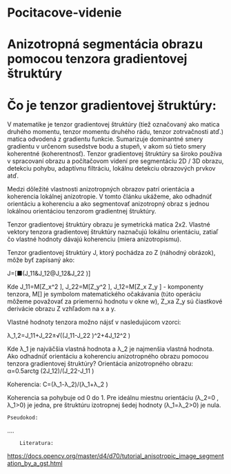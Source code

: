 # Pocitacove-videnie

#    Anizotropná segmentácia obrazu pomocou tenzora gradientovej štruktúry
 
# Čo je tenzor gradientovej štruktúry:

V matematike je tenzor gradientovej štruktúry (tiež označovaný ako matica druhého momentu, tenzor momentu druhého rádu, tenzor zotrvačnosti atď.) matica odvodená z gradientu funkcie. Sumarizuje dominantné smery gradientu v určenom susedstve bodu a stupeň, v akom sú tieto smery koherentné (koherentnosť). Tenzor gradientovej štruktúry sa široko používa v spracovaní obrazu a počítačovom videní pre segmentáciu 2D / 3D obrazu, detekciu pohybu, adaptívnu filtráciu, lokálnu detekciu obrazových prvkov atď.

Medzi dôležité vlastnosti anizotropných obrazov patrí orientácia a koherencia lokálnej anizotropie. V tomto článku ukážeme, ako odhadnúť orientáciu a koherenciu a ako segmentovať anizotropný obraz s jednou lokálnou orientáciou tenzorom gradientnej štruktúry.

Tenzor gradientovej štruktúry obrazu je symetrická matica 2x2. Vlastné vektory tenzora gradientovej štruktúry naznačujú lokálnu orientáciu, zatiaľ čo vlastné hodnoty dávajú koherenciu (miera anizotropismu).

Tenzor gradientovej štruktúry J, ktorý pochádza zo Z (náhodný obrázok), môže byť zapísaný ako:


J=[■(J_11&J_12@J_12&J_22 )]


Kde J_11=M[Z_x^2 ], J_22=M[Z_y^2 ], J_12=M[Z_x Z_y ] - komponenty tenzora, M[] je symbolom matematického očakávania (túto operáciu môžeme považovať za priemernú hodnotu v okne w), Z_xa Z_y sú čiastkové derivácie obrazu Z vzhľadom na x a y.

Vlastné hodnoty tenzora možno nájsť v nasledujúcom vzorci:

λ_1,2=J_11+J_22±√((J_11-J_22 )^2+4J_12^2 )

Kde λ_1 je najväčšia vlastná hodnota a λ_2 je najmenšia vlastná hodnota.
Ako odhadnúť orientáciu a koherenciu anizotropného obrazu pomocou tenzora gradientovej štruktúry?
Orientácia anizotropného obrazu: 
α=0.5arctg (2J_12)/(J_22-J_11 )

Koherencia:
C=(λ_1-λ_2)/(λ_1+λ_2 )

Koherencia sa pohybuje od 0 do 1. Pre ideálnu miestnu orientáciu (λ_2=0 , λ_1>0) je jedna, pre štruktúru izotropnej šedej hodnoty (λ_1=λ_2>0) je nula.

	Pseudokod:
....

		Literatura:
https://docs.opencv.org/master/d4/d70/tutorial_anisotropic_image_segmentation_by_a_gst.html
